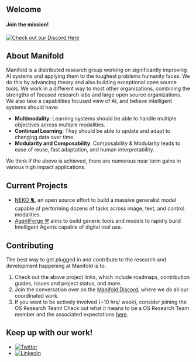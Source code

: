 ## Welcome

#### Join the mission!
[![Check out our Discord Here](https://dcbadge.vercel.app/api/server/a8uDbxzEbM)](https://discord.gg/a8uDbxzEbM)

## About Manifold
Manifold is a distributed research group working on significantly improving AI systems and applying them to the toughest problems humanity faces. We do this by advancing theory and also building exceptional open source tools. We work in a different way to most other organizations, combining the strengths of focused research labs and large open source organizations. We also take a capabilities focused view of AI, and believe intelligent systems should have:
- **Multimodality**: Learning systems should be able to handle multiple objectives across multiple modalities.
- **Continual Learning**: They should be able to update and adapt to changing data over time.
- **Modularity and Composability**: Composability & Modularity leads to ease of reuse, fast adaptation, and human interpretability. 

We think if the above is achieved, there are numerous near term gains in various high impact applications.

## Current Projects
- [NEKO 🐈](https://github.com/ManifoldRG/NEKO), an open source effort to build a massive generalist model capable of performing dozens of tasks across image, text, and control modalities.
- [AgentForge ⚒️](https://github.com/ManifoldRG/AgentForge) aims to build generic tools and models to rapidly build Intelligent Agents capable of digital tool use.

## Contributing
The best way to get plugged in and contribute to the research and development happening at Manifold is to:
1. Check out the above project links, which include roadmaps, contribution guides, issues and project status, and more. 
2. Join the conversation over on the [Manifold Discord](https://discord.gg/a8uDbxzEbM), where we do all our coordinated work.
3. If you want to be actively involved (~10 hrs/ week), consider joining the OS Research Team! Check out what it means to be a OS Research Team member and the associated expectations [here](https://docs.google.com/document/d/e/2PACX-1vQgq32ChlP_e26mRPgfC31lZJCcAHAgbJ_Tn1nfzq8pfysoPAUqAWnel87Qc26h2Q/pub). 
   
## Keep up with our work!
 - [![Twitter](https://img.shields.io/twitter/url/https/twitter.com/ManifoldRG.svg?style=social&label=Follow%20%40ManifoldRG)](https://twitter.com/ManifoldRG)
 - [![Linkedin](https://img.shields.io/badge/LinkedIn-0077B5?style=for-the-badge&logo=linkedin&logoColor=white)](https://www.linkedin.com/company/manifold-research-group/)
